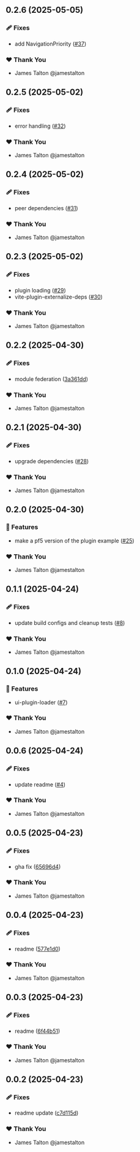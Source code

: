 ## 0.2.6 (2025-05-05)

### 🩹 Fixes

- add NavigationPriority ([#37](https://github.com/ansible/ui-packages/pull/37))

### ❤️ Thank You

- James Talton @jamestalton

## 0.2.5 (2025-05-02)

### 🩹 Fixes

- error handling ([#32](https://github.com/ansible/ui-packages/pull/32))

### ❤️ Thank You

- James Talton @jamestalton

## 0.2.4 (2025-05-02)

### 🩹 Fixes

- peer dependencies ([#31](https://github.com/ansible/ui-packages/pull/31))

### ❤️ Thank You

- James Talton @jamestalton

## 0.2.3 (2025-05-02)

### 🩹 Fixes

- plugin loading ([#29](https://github.com/ansible/ui-packages/pull/29))
- vite-plugin-externalize-deps ([#30](https://github.com/ansible/ui-packages/pull/30))

### ❤️ Thank You

- James Talton @jamestalton

## 0.2.2 (2025-04-30)

### 🩹 Fixes

- module federation ([3a361dd](https://github.com/ansible/ui-packages/commit/3a361dd))

### ❤️ Thank You

- James Talton @jamestalton

## 0.2.1 (2025-04-30)

### 🩹 Fixes

- upgrade dependencies ([#28](https://github.com/ansible/ui-packages/pull/28))

### ❤️ Thank You

- James Talton @jamestalton

## 0.2.0 (2025-04-30)

### 🚀 Features

- make a pf5 version of the plugin example ([#25](https://github.com/ansible/ui-packages/pull/25))

### ❤️ Thank You

- James Talton @jamestalton

## 0.1.1 (2025-04-24)

### 🩹 Fixes

- update build configs and cleanup tests ([#8](https://github.com/ansible/ui-packages/pull/8))

### ❤️ Thank You

- James Talton @jamestalton

## 0.1.0 (2025-04-24)

### 🚀 Features

- ui-plugin-loader ([#7](https://github.com/ansible/ui-packages/pull/7))

### ❤️ Thank You

- James Talton @jamestalton

## 0.0.6 (2025-04-24)

### 🩹 Fixes

- update readme ([#4](https://github.com/ansible/ui-packages/pull/4))

### ❤️ Thank You

- James Talton @jamestalton

## 0.0.5 (2025-04-23)

### 🩹 Fixes

- gha fix ([65696d4](https://github.com/ansible/ui-packages/commit/65696d4))

### ❤️ Thank You

- James Talton @jamestalton

## 0.0.4 (2025-04-23)

### 🩹 Fixes

- readme ([577e1d0](https://github.com/ansible/ui-packages/commit/577e1d0))

### ❤️ Thank You

- James Talton @jamestalton

## 0.0.3 (2025-04-23)

### 🩹 Fixes

- readme ([6f44b51](https://github.com/ansible/ui-packages/commit/6f44b51))

### ❤️ Thank You

- James Talton @jamestalton

## 0.0.2 (2025-04-23)

### 🩹 Fixes

- readme update ([c7d115d](https://github.com/ansible/ui-packages/commit/c7d115d))

### ❤️ Thank You

- James Talton @jamestalton